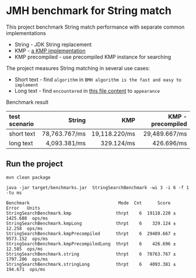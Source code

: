 # JMH benchmark for String match

This project benchmark String match performance with separate common implementations

* String - JDK String replacement
* KMP - [a KMP implementation](https://gist.github.com/shoenig/1430733/250b4184dc4a2dd31aa136e2fbdded5f90489a64)
* KMP precompiled - use precompiled KMP instance for searching 

The project measures String matching in several use cases:

* Short text - find `algorithm` in `BMH algorithm is the fast and easy to implement`
* Long text - find `encountered` in [this file content](https://github.com/greenlaw110/Benchmark4StringReplace/blob/master/src/main/resources/long_str.txt) to `appearance`

Benchmark result

| test scenario | String | KMP | KMP - precompiled |
| :---         |  ---: | ---: | ---: |
| short text | 78,763.767/ms | 19,118.220/ms | 29,489.667/ms |
| long text | 4,093.381/ms | 329.124/ms | 426.696/ms |

## Run the project

```
mvn clean package
```

```
java -jar target/benchmarks.jar  StringSearchBenchmark -wi 3 -i 6 -f 1 -tu ms
```

```
Benchmark                                  Mode  Cnt      Score      Error   Units
StringSearchBenchmark.kmp                 thrpt    6  19118.220 ± 1425.688  ops/ms
StringSearchBenchmark.kmpLong             thrpt    6    329.124 ±   12.258  ops/ms
StringSearchBenchmark.kmpPrecompiled      thrpt    6  29489.667 ± 9573.152  ops/ms
StringSearchBenchmark.kmpPrecompiledLong  thrpt    6    426.696 ±   12.585  ops/ms
StringSearchBenchmark.string              thrpt    6  78763.767 ± 1797.206  ops/ms
StringSearchBenchmark.stringLong          thrpt    6   4093.381 ±  194.671  ops/ms
```
